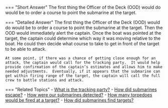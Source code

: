 
=== "Short Answer"
    The first thing the Officer of the Deck (OOD) would do would be to order a course to point the submarine at the target.

=== "Detailed Answer"
    The first thing the Officer of the Deck (OOD) would do would be to order a course to point the submarine at the target.  Then the OOD would immediately alert the captain.  Once the boat was pointed at the target, the captain could determine which way it was moving relative to the boat.  He could then decide what course to take to get in front of the target to be able to attack.

    At some point, if there was a chance of getting close enough for an attack, the captain would call for the tracking party.  It would help provide confirmation of the captain’s estimates and allows him to make needed adjustments.  Eventually, if it appears that the submarine can get within firing range of the target, the captain will call the full crew to battle stations and attack.

=== "Related Topics"
    - [What is the tracking party?](../FAQs/what-is-the-tracking-party.md)
    - [How did submarines escape?](../FAQs/how-did-submarines-escape.md)
    - [How were our submarines detected?](../FAQs/how-were-our-submarines-detected.md)
    - [How many torpedoes would be fired at a target?](../FAQs/how-many-torpedoes-would-be-fired-at-a-target.md)
    - [How did submarines find targets?](../FAQs/how-did-submarines-find-targets.md)
